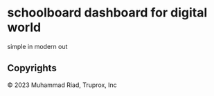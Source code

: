 # schoolboard dashboard for digital world

simple in modern out

## Copyrights

© 2023 Muhammad Riad, Truprox, Inc
